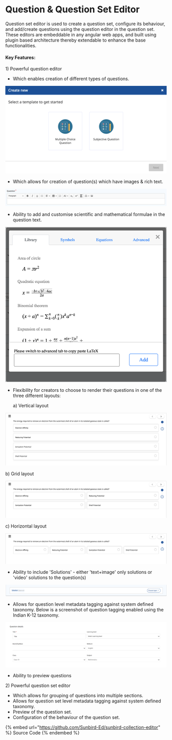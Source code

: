 # Question & Question Set Editor

Question set editor is used to create a question set, configure its behaviour, and add/create questions using the question editor in the question set. These editors are embeddable in any angular web apps, and built using plugin based architecture thereby extendable to enhance the base functionalities.&#x20;

#### Key Features:

1\) Powerful question editor

* Which enables creation of different types of questions.

![](<../../../.gitbook/assets/Screen Shot 2022-03-14 at 10.11.30 PM.png>)

* Which allows for creation of question(s) which have images & rich text.

![](<../../../.gitbook/assets/Screen Shot 2022-03-14 at 10.15.09 PM.png>)

* Ability to add and customise scientific and mathematical formulae in the question text.

![](<../../../.gitbook/assets/Screen Shot 2022-03-14 at 10.17.57 PM.png>)

*   Flexibility for creators to choose to render their questions in one of the three different layouts:&#x20;

    a) Vertical layout

![](<../../../.gitbook/assets/Screen Shot 2022-03-14 at 10.23.06 PM.png>)

&#x20;      b) Grid layout

![](<../../../.gitbook/assets/Screen Shot 2022-03-14 at 10.26.36 PM.png>)

&#x20;      c) Horizontal layout

![](<../../../.gitbook/assets/Screen Shot 2022-03-14 at 10.29.49 PM.png>)

* Ability to include 'Solutions' - either 'text+image' only solutions or 'video' solutions to the question(s)

![](<../../../.gitbook/assets/Screen Shot 2022-03-14 at 10.35.35 PM.png>)

* Allows for question level metadata tagging against system defined taxonomy. Below is a screenshot of question tagging enabled using the Indian K-12 taxonomy.

![](<../../../.gitbook/assets/Screen Shot 2022-03-14 at 10.39.53 PM.png>)

* Ability to preview questions

2\) Powerful question set editor

* Which allows for grouping of questions into multiple sections.&#x20;
* Allows for question set level metadata tagging against system defined taxonomy.
* Preview of the question set.
* Configuration of the behaviour of the question set.

{% embed url="https://github.com/Sunbird-Ed/sunbird-collection-editor" %}
Source Code
{% endembed %}
